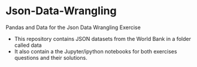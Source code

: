 # Json-Data-Wrangling
Pandas and Data for the Json Data Wrangling Exercise

* This repository contains JSON datasets from the World Bank in a folder called data
* It also contain a the Jupyter/ipython notebooks for both exercises questions and their solutions.  
